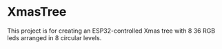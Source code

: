 # XmasTree
This project is for creating an ESP32-controlled Xmas tree with 8 36 RGB leds arranged in 8 circular levels.
